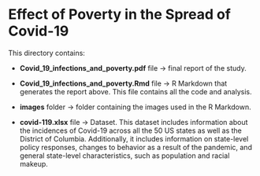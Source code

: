 # Effect of Poverty in the Spread of Covid-19

This directory contains:

* **Covid_19_infections_and_poverty.pdf** file -> final report of the study.

* **Covid_19_infections_and_poverty.Rmd** file -> R Markdown that generates the report above. This file contains all the code and analysis. 

* **images** folder -> folder containing the images used in the R Markdown.

* **covid-119.xlsx** file -> Dataset. This dataset includes information about the incidences of Covid-19 across all the 50 US states as well as the District of Columbia. Additionally, it includes information on state-level policy responses, changes to behavior as a result of the pandemic, and general state-level characteristics, such as population and racial makeup.





